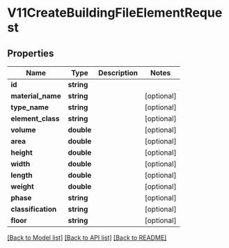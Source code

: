 # V11CreateBuildingFileElementRequest

## Properties
Name | Type | Description | Notes
------------ | ------------- | ------------- | -------------
**id** | **string** |  | 
**material_name** | **string** |  | [optional] 
**type_name** | **string** |  | [optional] 
**element_class** | **string** |  | [optional] 
**volume** | **double** |  | [optional] 
**area** | **double** |  | [optional] 
**height** | **double** |  | [optional] 
**width** | **double** |  | [optional] 
**length** | **double** |  | [optional] 
**weight** | **double** |  | [optional] 
**phase** | **string** |  | [optional] 
**classification** | **string** |  | [optional] 
**floor** | **string** |  | [optional] 

[[Back to Model list]](../README.md#documentation-for-models) [[Back to API list]](../README.md#documentation-for-api-endpoints) [[Back to README]](../README.md)


